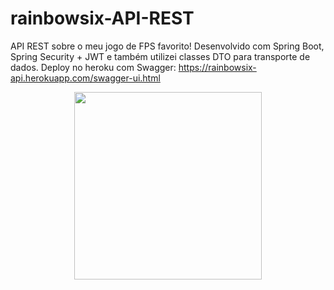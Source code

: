 # rainbowsix-API-REST
API REST sobre o meu jogo de FPS favorito! Desenvolvido com Spring Boot, Spring Security + JWT e também utilizei classes DTO para transporte de dados.
Deploy no heroku com Swagger: https://rainbowsix-api.herokuapp.com/swagger-ui.html


<div align="center">
    <img heigth="600" width="300" src="https://user-images.githubusercontent.com/88911545/175468582-ea007b24-2d84-4f49-8571-da6a27a05386.jpeg"/>
</div>
